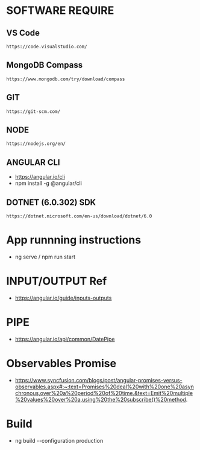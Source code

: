 # SOFTWARE REQUIRE

## VS Code
``` https://code.visualstudio.com/ ```
## MongoDB Compass
``` https://www.mongodb.com/try/download/compass ```
## GIT	
``` https://git-scm.com/ ```
## NODE
``` https://nodejs.org/en/ ```
## ANGULAR CLI
* https://angular.io/cli
* npm install -g @angular/cli
## DOTNET (6.0.302) SDK
``` https://dotnet.microsoft.com/en-us/download/dotnet/6.0 ```

# App runnning instructions

* ng serve / npm run start

# INPUT/OUTPUT Ref
* https://angular.io/guide/inputs-outputs

# PIPE
* https://angular.io/api/common/DatePipe

# Observables Promise
* https://www.syncfusion.com/blogs/post/angular-promises-versus-observables.aspx#:~:text=Promises%20deal%20with%20one%20asynchronous,over%20a%20period%20of%20time.&text=Emit%20multiple%20values%20over%20a,using%20the%20subscribe()%20method.

# Build
* ng build --configuration production
